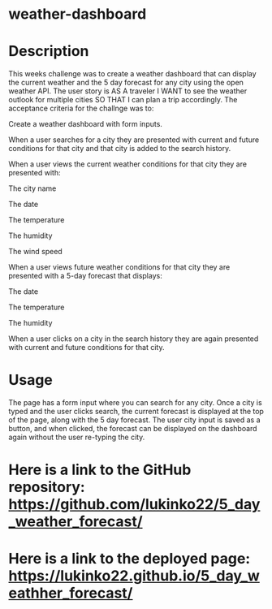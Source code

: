 # weather-dashboard

# Description

This weeks challenge was to create a weather dashboard that can display the current weather and the 5 day forecast for any city using the open weather API. The user story is AS A traveler I WANT to see the weather outlook for multiple cities SO THAT I can plan a trip accordingly. The acceptance criteria for the challnge was to:

Create a weather dashboard with form inputs.

When a user searches for a city they are presented with current and future conditions for that city and that city is added to the search history.

When a user views the current weather conditions for that city they are presented with:

The city name

The date

The temperature

The humidity

The wind speed

When a user views future weather conditions for that city they are presented with a 5-day forecast that displays:

The date

The temperature

The humidity

When a user clicks on a city in the search history they are again presented with current and future conditions for that city.

# Usage

The page has a form input where you can search for any city. Once a city is typed and the user clicks search, the current forecast is displayed at the top of the page, along with the 5 day forecast. The user city input is saved as a button, and when clicked, the forecast can be displayed on the dashboard again without the user re-typing the city. 




# Here is a link to the GitHub repository: https://github.com/lukinko22/5_day_weather_forecast/
# Here is a link to the deployed page: https://lukinko22.github.io/5_day_weathher_forecast/ 


